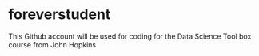foreverstudent
==============

This Github account will be used for coding for the Data Science Tool box course from John Hopkins
